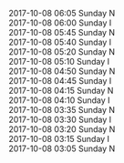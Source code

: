 2017-10-08 06:05 Sunday  N  
2017-10-08 06:00 Sunday  I  
2017-10-08 05:45 Sunday  N  
2017-10-08 05:40 Sunday  I  
2017-10-08 05:20 Sunday  N  
2017-10-08 05:10 Sunday  I  
2017-10-08 04:50 Sunday  N  
2017-10-08 04:45 Sunday  I  
2017-10-08 04:15 Sunday  N  
2017-10-08 04:10 Sunday  I  
2017-10-08 03:35 Sunday  N  
2017-10-08 03:30 Sunday  I  
2017-10-08 03:20 Sunday  N  
2017-10-08 03:15 Sunday  I  
2017-10-08 03:05 Sunday  N  
